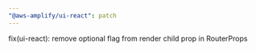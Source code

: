 ```yaml
---
"@aws-amplify/ui-react": patch
---
```


fix(ui-react): remove optional flag from render child prop in RouterProps
